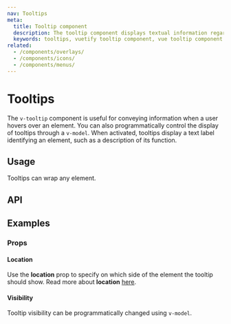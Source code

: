 ```yaml
---
nav: Tooltips
meta:
  title: Tooltip component
  description: The tooltip component displays textual information regarding the element it is attached to.
  keywords: tooltips, vuetify tooltip component, vue tooltip component
related:
  - /components/overlays/
  - /components/icons/
  - /components/menus/
---
```


# Tooltips

The `v-tooltip` component is useful for conveying information when a user hovers over an element. You can also programmatically control the display of tooltips through a `v-model`. When activated, tooltips display a text label identifying an element, such as a description of its function.

<entry />

## Usage

Tooltips can wrap any element.

<usage name="v-tooltip" />

## API

<api-inline />

## Examples

### Props

#### Location

Use the **location** prop to specify on which side of the element the tooltip should show. Read more about **location** [here](/components/overlays/#location).

<example file="v-tooltip/prop-location" />

#### Visibility

Tooltip visibility can be programmatically changed using `v-model`.

<example file="v-tooltip/prop-visibility" />

<backmatter />
